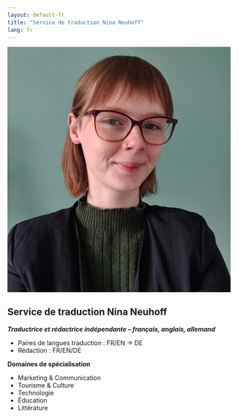 ```yaml
---
layout: default-fr
title: "Service de traduction Nina Neuhoff"
lang: fr
---
```


<div class="hero">
  <img src="../assets/profil.jpg" alt="Photo de profil Nina Neuhoff">
  <div class="hero-text">
    <h2>Service de traduction Nina Neuhoff</h2>
    <p><em><b>Traductrice et rédactrice indépendante – français, anglais, allemand</b></em></p>
    <ul>
      <li>Paires de langues traduction : FR/EN → DE</li>
      <li>Rédaction : FR/EN/DE</li>
    </ul>
    <p><b>Domaines de spécialisation</b></p>
    <ul>
      <li>Marketing & Communication</li>
      <li>Tourisme & Culture</li>
      <li>Technologie</li>
      <li>Éducation</li>
      <li>Littérature</li>
    </ul>
  </div>
</div>

